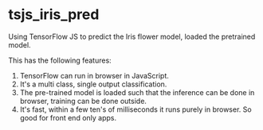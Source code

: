 # tsjs_iris_pred
Using TensorFlow JS to predict the Iris flower model, loaded the pretrained model.

This has the following features:

1. TensorFlow can run in browser in JavaScript.
2. It's a multi class, single output classification.
3. The pre-trained model is loaded such that the inference can be done in browser, training can be done outside.
4. It's fast, within a few ten's of milliseconds it runs purely in browser. So good for front end only apps.
